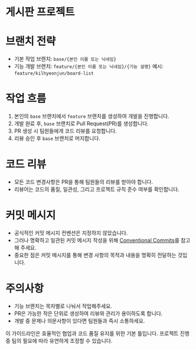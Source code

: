 # 게시판 프로젝트

# 브랜치 전략

- 기본 작업 브랜치: `base/{본인 이름 또는 닉네임}`
- 기능 개발 브랜치: `feature/{본인 이름 또는 닉네임}/{기능 설명}`
  예시: `feature/kilhyeonjun/board-list`

# 작업 흐름

1. 본인의 `base` 브랜치에서 `feature` 브랜치를 생성하여 개발을 진행합니다.
2. 개발 완료 후, `base` 브랜치로 Pull Request(PR)를 생성합니다.
3. PR 생성 시 팀원들에게 코드 리뷰를 요청합니다.
4. 리뷰 승인 후 `base` 브랜치로 머지합니다.

# 코드 리뷰

- 모든 코드 변경사항은 PR을 통해 팀원들의 리뷰를 받아야 합니다.
- 리뷰어는 코드의 품질, 일관성, 그리고 프로젝트 규칙 준수 여부를 확인합니다.

# 커밋 메시지

- 공식적인 커밋 메시지 컨벤션은 지정하지 않았습니다.
- 그러나 명확하고 일관된 커밋 메시지 작성을 위해 [Conventional Commits](https://www.conventionalcommits.org/ko/v1.0.0/)를 참고해 주세요.
- 중요한 점은 커밋 메시지를 통해 변경 사항의 목적과 내용을 명확히 전달하는 것입니다.

# 주의사항

- 기능 브랜치는 목차별로 나눠서 작업해주세요.
- PR은 가능한 작은 단위로 생성하여 리뷰와 관리가 용이하도록 합니다.
- 개발 중 문제나 의문사항이 있다면 팀원들과 즉시 소통하세요.

이 가이드라인은 효율적인 협업과 코드 품질 유지를 위한 기본 틀입니다. 프로젝트 진행 중 팀의 필요에 따라 유연하게 조정할 수 있습니다.
